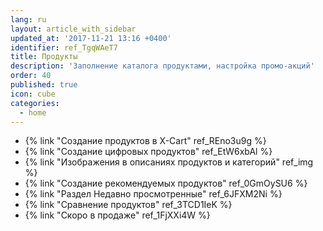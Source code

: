 ```yaml
---
lang: ru
layout: article_with_sidebar
updated_at: '2017-11-21 13:16 +0400'
identifier: ref_TgqWAeT7
title: Продукты
description: 'Заполнение каталога продуктами, настройка промо-акций'
order: 40
published: true
icon: cube
categories:
  - home
---
```

*   {% link "Создание продуктов в X-Cart" ref_REno3u9g %}
*   {% link "Создание цифровых продуктов" ref_EtW6xbAl %}
*   {% link "Изображения в описаниях продуктов и категорий" ref_img %}
*   {% link "Создание рекомендуемых продуктов" ref_0GmOySU6 %}
*   {% link "Раздел Недавно просмотренные" ref_6JFXM2Ni %}
*   {% link "Сравнение продуктов" ref_3TCD1IeK %}
*   {% link "Скоро в продаже" ref_1FjXXi4W %}